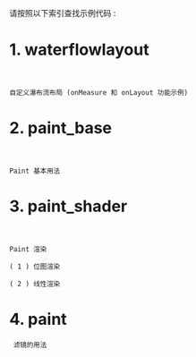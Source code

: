 
请按照以下索引查找示例代码 :

# 1. waterflowlayout

<br>

    自定义瀑布流布局 (onMeasure 和 onLayout 功能示例)



# 2. paint_base

<br>

    Paint 基本用法


# 3. paint_shader

<br>

    Paint 渲染 

    ( 1 ) 位图渲染 
    
    ( 2 ) 线性渲染 
    

# 4. paint

     滤镜的用法
     
    



    





























